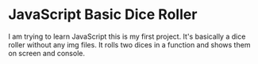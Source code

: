 # JavaScript Basic Dice Roller
 I am trying to learn JavaScript this is my first project. It's basically a dice roller without any img files. It rolls two dices in a function and shows them on screen and console.
